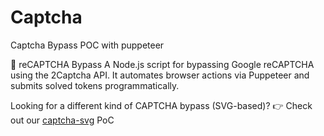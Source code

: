 # Captcha
Captcha Bypass POC with puppeteer


🔐 reCAPTCHA Bypass
A Node.js script for bypassing Google reCAPTCHA using the 2Captcha API.
It automates browser actions via Puppeteer and submits solved tokens programmatically.

Looking for a different kind of CAPTCHA bypass (SVG-based)?
👉 Check out our [captcha-svg](https://github.com/FORTBRIDGE-UK/captcha-svg) PoC

